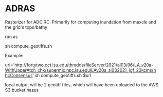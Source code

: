 # ADRAS

Rasterizer for ADCIRC.  Primarily for computing inundation from maxele and the grid's topo/bathy

run as 

sh compute_geotiffs.sh <downloadurl>

Example: 

url='http://fortytwo.cct.lsu.edu/thredds/fileServer/2021/al03/06/LA_v20a-WithUpperAtch_chk/supermic.hpc.lsu.edu/LAv20a_al032021_jgf_23kcms/nhcConsensus'
sh compute_geotiffs.sh $url

local output will be 2 geotiff files, which will have been uploaded to the AWS S3 bucket hazus

